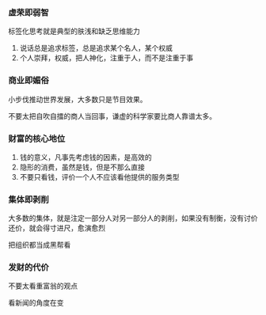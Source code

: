 ### 虚荣即弱智

标签化思考就是典型的肤浅和缺乏思维能力

1. 说话总是追求标签，总是追求某个名人，某个权威
1. 个人崇拜，权威，把人神化，注重于人，而不是注重于事

### 商业即媚俗

小步伐推动世界发展，大多数只是节目效果。

不要太把自吹自擂的商人当回事，谦虚的科学家要比商人靠谱太多。

### 财富的核心地位

1. 钱的意义，凡事先考虑钱的因素，是高效的
1. 隐形的消费，虽然是钱，但是不那么直接
1. 不要只看钱，评价一个人不应该看他提供的服务类型

### 集体即剥削

大多数的集体，就是注定一部分人对另一部分人的剥削，如果没有制衡，没有讨价还价，就会得寸进尺，愈演愈烈

把组织都当成黑帮看

### 发财的代价

不要太看重富翁的观点

看新闻的角度在变